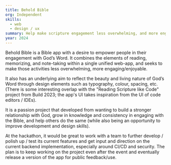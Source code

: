 ```yaml
---
title: Behold Bible
org: Independent
skills:
  - web
  - design / ux
summary: Help make scripture engagement less overwhelming, and more engaging.
year: 2024
---
```

Behold Bible is a Bible app with a desire to empower people in their engagement with God’s Word. It combines the elements of reading, memorizing, and note-taking within a single unified web-app, and seeks to make those activities less overwhelming, more engaging/enjoyable.

It also has an underlying aim to reflect the beauty and living nature of God’s Word through design elements such as typography, colour, spacing, etc. (There is some interesting overlap with the "Reading Scripture like Code" project from Build 2023; the app's UI takes inspiration from the UI of code editors / IDEs).

It is a passion project that developed from wanting to build a stronger relationship with God, grow in knowledge and consistency in engaging with the Bible, and help others do the same (while also being an opportunity to improve development and design skills).

At the hackathon, it would be great to work with a team to further develop / polish up / test its current features and get input and direction on the current backend implementation, especially around CI/CD and security. The plan is to keep working on the project even after the event and eventually release a version of the app for public feedback/use.

